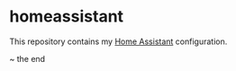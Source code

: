 # homeassistant

This repository contains my [Home Assistant](https://hass.io) configuration.

~ the end

